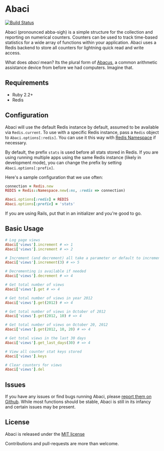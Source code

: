 # Abaci

[![Build Status](https://travis-ci.org/jdtornow/abaci.svg?branch=master)](http://travis-ci.org/jdtornow/abaci)

Abaci (pronounced abba-sigh) is a simple structure for the collection and reporting on numerical counters. Counters can be used to track time-based statistics for a wide array of functions within your application. Abaci uses a Redis backend to store all counters for lightning quick read and write access.

What does *abaci* mean? Its the plural form of [Abacus](http://en.wikipedia.org/wiki/Abacus), a common arithmetic assistance device from before we had computers. Imagine that.

## Requirements

* Ruby 2.2+
* Redis

## Configuration

Abaci will use the default Redis instance by default, assumed to be available via `Redis.current`. To use with a specific Redis instance, pass a `Redis` object to `Abaci.options[:redis]`. You can use it this way with [Redis Namespace](https://github.com/defunkt/redis-namespace) if necessary.

By default, the prefix `stats` is used before all stats stored in Redis. If you are using running multiple apps using the same Redis instance (likely in development mode), you can change the prefix by setting `Abaci.options[:prefix]`.

Here's a sample configuration that we use often:

```ruby
connection = Redis.new
REDIS = Redis::Namespace.new(:ns, :redis => connection)

Abaci.options[:redis] = REDIS
Abaci.options[:prefix] = 'stats'
```

If you are using Rails, put that in an initializer and you're good to go.

## Basic Usage

```ruby
# Log page views
Abaci['views'].increment # => 1
Abaci['views'].increment # => 2

# Increment (and decrement) all take a parameter or default to incrementing by 1
Abaci['views'].increment(3) # => 5

# Decrementing is available if needed
Abaci['views'].decrement # => 4

# Get total number of views
Abaci['views'].get # => 4

# Get total number of views in year 2012
Abaci['views'].get(2012) # => 4

# Get total number of views in October of 2012
Abaci['views'].get(2012, 10) # => 4

# Get total number of views on October 20, 2012
Abaci['views'].get(2012, 10, 20) # => 4

# Get total views in the last 30 days
Abaci['views'].get_last_days(30) # => 4

# View all counter stat keys stored
Abaci['views'].keys

# Clear counters for views
Abaci['views'].del
```

## Issues

If you have any issues or find bugs running Abaci, please [report them on Github](https://github.com/jdtornow/abaci/issues). While most functions should be stable, Abaci is still in its infancy and certain issues may be present.

## License

Abaci is released under the [MIT license](http://www.opensource.org/licenses/MIT)

Contributions and pull-requests are more than welcome.
